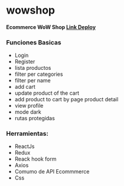 # wowshop
#### Ecommerce WoW Shop [Link Deploy](https://wowshop-diego-tuesta.netlify.app/)
### Funciones Basicas
* Login
* Register
* lista productos
* filter per categories
* filter per name
* add cart
* update product of the cart
* add product to cart by page product detail
* view profile
* mode dark
* rutas protegidas
### Herramientas:
* ReactJs
* Redux
* Reack hook form
* Axios
* Comumo de API Ecommmerce
* Css


